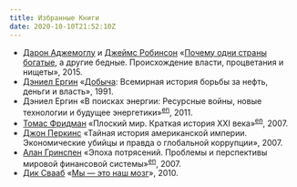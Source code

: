 ```yaml
---
title: Избранные Книги
date: 2020-10-10T21:52:10Z
---
```


* [Дарон Аджемоглу](https://ru.wikipedia.org/wiki/Аджемоглу,_Дарон) и [Джеймс Робинсон](https://ru.wikipedia.org/wiki/Робинсон,_Джеймс_(экономист)) «[Почему одни страны богатые](https://ru.wikipedia.org/wiki/Почему_одни_страны_богатые,_а_другие_бедные), а другие бедные. Происхождение власти, процветания и нищеты», 2015.
* [Дэниел Ергин](https://ru.wikipedia.org/wiki/Ергин,_Дэниел) «[Добыча](https://ru.wikipedia.org/wiki/Добыча:_Всемирная_история_борьбы_за_нефть,_деньги_и_власть): Всемирная история борьбы за нефть, деньги и власть», 1991.
* Дэниел Ергин «В поисках энергии: Ресурсные войны, новые технологии и будущее энергетики»<sup>[en](https://en.wikipedia.org/wiki/The_Quest:_Energy,_Security,_and_the_Remaking_of_the_Modern_World)</sup>, 2011.
* [Томас Фридман](https://ru.wikipedia.org/wiki/Фридман,_Томас) «Плоский мир. Краткая история XXI века»<sup>[en](https://en.wikipedia.org/wiki/The_World_Is_Flat)</sup>, 2007.
* [Джон Перкинс](https://ru.wikipedia.org/wiki/Перкинс,_Джон) «Тайная история американской империи. Экономические убийцы и правда о глобальной коррупции», 2007.
* [Алан Гринспен](https://ru.wikipedia.org/wiki/Гринспен,_Алан) «Эпоха потрясений. Проблемы и перспективы мировой финансовой системы»<sup>[en](https://en.wikipedia.org/wiki/The_Age_of_Turbulence)</sup>, 2007.
* [Дик Свааб](https://ru.wikipedia.org/wiki/Свааб,_Дик_Франс) «[Мы — это наш мозг](https://ru.wikipedia.org/wiki/Мы_—_это_наш_мозг._От_матки_до_Альцгеймера)», 2010.